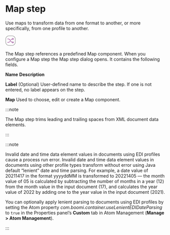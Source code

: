 # Map step

<head>
  <meta name="guidename" content="Integration"/>
  <meta name="context" content="GUID-9B5D3D7E-0DBB-46BB-BE3D-41C3021753A1"/>
</head>


Use maps to transform data from one format to another, or more specifically, from one profile to another.

![Map icon](../Images/step-ic-map-32_6c9d1742-59f2-4cf5-9a5f-0e6e0d488f14.jpg)

The Map step references a predefined Map component. When you configure a Map step the Map step dialog opens. It contains the following fields.

**Name**
**Description**

**Label**
\(Optional\) User-defined name to describe the step. If one is not entered, no label appears on the step.

**Map**
Used to choose, edit or create a Map component.

:::note

The Map step trims leading and trailing spaces from XML document data elements.

:::

:::note

Invalid date and time data element values in documents using EDI profiles cause a process run error. Invalid date and time data element values in documents using other profile types transform without error using Java default “lenient” date and time parsing. For example, a date value of 20211417 in the format yyyyddMM is transformed to 20221405 — the month value of 05 is calculated by subtracting the number of months in a year (12) from the month value in the input document (17), and calculates the year value of 2022 by adding one to the year value in the input document (2021).

You can optionally apply lenient parsing to documents using EDI profiles by setting the Atom property *com.boomi.container.useLenientEDIDateParsing* to `true` in the Properties panel’s **Custom** tab in Atom Management (**Manage > Atom Management**).

:::
